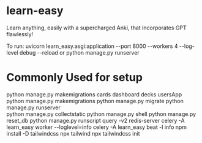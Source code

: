 # learn-easy
Learn anything, easily with a supercharged Anki, that incorporates GPT flawlessly!

To run:
uvicorn learn_easy.asgi:application --port 8000 --workers 4 --log-level debug --reload
or
python manage.py runserver

# Commonly Used for setup
python manage.py makemigrations cards dashboard decks usersApp
python manage.py makemigrations
python manage.py migrate
python manage.py runserver      
python manage.py collectstatic
python manage.py shell
python manage.py reset_db
python manage.py runscript query -v2
redis-server
celery -A learn_easy worker --loglevel=info
celery -A learn_easy beat -l info
npm install -D tailwindcss
npx tailwind
npx tailwindcss init
